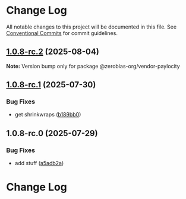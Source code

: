 # Change Log

All notable changes to this project will be documented in this file.
See [Conventional Commits](https://conventionalcommits.org) for commit guidelines.

## [1.0.8-rc.2](https://github.com/zerobias-org/vendor/compare/@zerobias-org/vendor-paylocity@1.0.8-rc.1...@zerobias-org/vendor-paylocity@1.0.8-rc.2) (2025-08-04)

**Note:** Version bump only for package @zerobias-org/vendor-paylocity





## [1.0.8-rc.1](https://github.com/zerobias-org/vendor/compare/@zerobias-org/vendor-paylocity@1.0.8-rc.0...@zerobias-org/vendor-paylocity@1.0.8-rc.1) (2025-07-30)


### Bug Fixes

* get shrinkwraps ([b189bb0](https://github.com/zerobias-org/vendor/commit/b189bb0cf53ad66427530ccc0eab7824527942d3))





## 1.0.8-rc.0 (2025-07-29)


### Bug Fixes

* add stuff ([a5adb2a](https://github.com/zerobias-org/vendor/commit/a5adb2aecd0670c42e9077affecb6a047bf30fc6))





# Change Log
